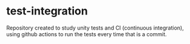 <h1>test-integration</h1>

Repository created to study unity tests and CI (continuous integration), using github actions to run the tests every time that is a commit. 
